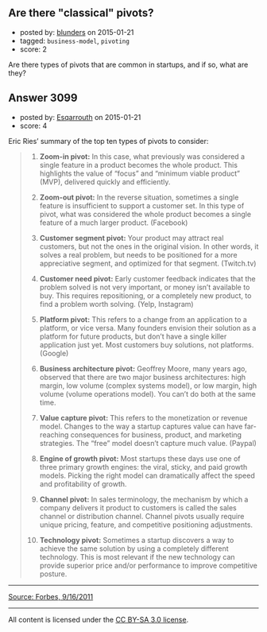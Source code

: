 ## Are there "classical" pivots?

- posted by: [blunders](https://stackexchange.com/users/216182/blunders) on 2015-01-21
- tagged: `business-model`, `pivoting`
- score: 2

Are there types of pivots that are common in startups, and if so, what are they?


## Answer 3099

- posted by: [Esqarrouth](https://stackexchange.com/users/3055586/esqarrouth) on 2015-01-21
- score: 4

<p>Eric Ries’ summary of the top ten types of pivots to consider:</p>

<blockquote>
  <ol>
  <li><p><strong>Zoom-in pivot:</strong> In this case, what previously was considered a single feature in a product becomes the whole product. This highlights
  the value of “focus” and “minimum viable product” (MVP), delivered
  quickly and efficiently.</p></li>
  <li><p><strong>Zoom-out pivot:</strong> In the reverse situation, sometimes a single feature is insufficient to support a customer set. In this type of
  pivot, what was considered the whole product becomes a single feature
  of a much larger product. (Facebook)</p></li>
  <li><p><strong>Customer segment pivot:</strong> Your product may attract real customers, but not the ones in the original vision. In other words, it
  solves a real problem, but needs to be positioned for a more
  appreciative segment, and optimized for that segment. (Twitch.tv)</p></li>
  <li><p><strong>Customer need pivot:</strong> Early customer feedback indicates that the problem solved is not very important, or money isn’t available to buy.
  This requires repositioning, or a completely new product, to find a
  problem worth solving. (Yelp, Instagram)</p></li>
  <li><p><strong>Platform pivot:</strong> This refers to a change from an application to a platform, or vice versa. Many founders envision their solution as a
  platform for future products, but don’t have a single killer
  application just yet. Most customers buy solutions, not platforms. (Google)</p></li>
  <li><p><strong>Business architecture pivot:</strong> Geoffrey Moore, many years ago, observed that there are two major business architectures: high margin,
  low volume (complex systems model), or low margin, high volume (volume
  operations model). You can’t do both at the same time.</p></li>
  <li><p><strong>Value capture pivot:</strong> This refers to the monetization or revenue model. Changes to the way a startup captures value can have
  far-reaching consequences for business, product, and marketing
  strategies. The “free” model doesn’t capture much value. (Paypal)</p></li>
  <li><p><strong>Engine of growth pivot:</strong> Most startups these days use one of three primary growth engines: the viral, sticky, and paid growth
  models. Picking the right model can dramatically affect the speed and
  profitability of growth.</p></li>
  <li><p><strong>Channel pivot:</strong> In sales terminology, the mechanism by which a company delivers it product to customers is called the sales channel
  or distribution channel. Channel pivots usually require unique
  pricing, feature, and competitive positioning adjustments.</p></li>
  <li><p><strong>Technology pivot:</strong> Sometimes a startup discovers a way to achieve the same solution by using a completely different technology.
  This is most relevant if the new technology can provide superior price
  and/or performance to improve competitive posture.</p></li>
  </ol>
</blockquote>

<hr>

<p><a href="http://www.forbes.com/sites/martinzwilling/2011/09/16/top-10-ways-entrepreneurs-pivot-a-lean-startup/" rel="nofollow">Source: Forbes, 9/16/2011</a></p>




---

All content is licensed under the [CC BY-SA 3.0 license](https://creativecommons.org/licenses/by-sa/3.0/).
